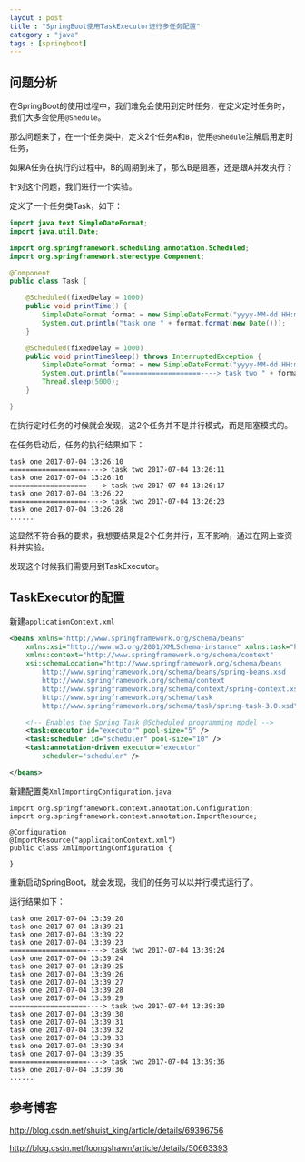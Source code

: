 ```yaml
---
layout : post
title : "SpringBoot使用TaskExecutor进行多任务配置"
category : "java"
tags : [springboot]
---
```


## 问题分析

在SpringBoot的使用过程中，我们难免会使用到定时任务，在定义定时任务时，我们大多会使用`@Shedule`。

那么问题来了，在一个任务类中，定义2个任务`A`和`B`，使用`@Shedule`注解启用定时任务，

如果A任务在执行的过程中，B的周期到来了，那么B是阻塞，还是跟A并发执行？

针对这个问题，我们进行一个实验。

定义了一个任务类Task，如下：

```java
import java.text.SimpleDateFormat;
import java.util.Date;

import org.springframework.scheduling.annotation.Scheduled;
import org.springframework.stereotype.Component;

@Component
public class Task {

    @Scheduled(fixedDelay = 1000)
    public void printTime() {
        SimpleDateFormat format = new SimpleDateFormat("yyyy-MM-dd HH:mm:ss");
        System.out.println("task one " + format.format(new Date()));
    }

    @Scheduled(fixedDelay = 1000)
    public void printTimeSleep() throws InterruptedException {
        SimpleDateFormat format = new SimpleDateFormat("yyyy-MM-dd HH:mm:ss");
        System.out.println("===================----> task two " + format.format(new Date()));
        Thread.sleep(5000);
    }

}
```

在执行定时任务的时候就会发现，这2个任务并不是并行模式，而是阻塞模式的。

在任务启动后，任务的执行结果如下：

```
task one 2017-07-04 13:26:10
===================----> task two 2017-07-04 13:26:11
task one 2017-07-04 13:26:16
===================----> task two 2017-07-04 13:26:17
task one 2017-07-04 13:26:22
===================----> task two 2017-07-04 13:26:23
task one 2017-07-04 13:26:28
......
```

这显然不符合我的要求，我想要结果是2个任务并行，互不影响，通过在网上查资料并实验。

发现这个时候我们需要用到TaskExecutor。

## TaskExecutor的配置

新建`applicationContext.xml`

```xml
<beans xmlns="http://www.springframework.org/schema/beans"
    xmlns:xsi="http://www.w3.org/2001/XMLSchema-instance" xmlns:task="http://www.springframework.org/schema/task"
    xmlns:context="http://www.springframework.org/schema/context"
    xsi:schemaLocation="http://www.springframework.org/schema/beans
        http://www.springframework.org/schema/beans/spring-beans.xsd
        http://www.springframework.org/schema/context
        http://www.springframework.org/schema/context/spring-context.xsd
        http://www.springframework.org/schema/task
        http://www.springframework.org/schema/task/spring-task-3.0.xsd">

    <!-- Enables the Spring Task @Scheduled programming model -->
    <task:executor id="executor" pool-size="5" />
    <task:scheduler id="scheduler" pool-size="10" />
    <task:annotation-driven executor="executor"
        scheduler="scheduler" />

</beans>
```

新建配置类`XmlImportingConfiguration.java`

```
import org.springframework.context.annotation.Configuration;
import org.springframework.context.annotation.ImportResource;

@Configuration
@ImportResource("applicaitonContext.xml")
public class XmlImportingConfiguration {

}

```

重新启动SpringBoot，就会发现，我们的任务可以以并行模式运行了。

运行结果如下：

```
task one 2017-07-04 13:39:20
task one 2017-07-04 13:39:21
task one 2017-07-04 13:39:22
task one 2017-07-04 13:39:23
===================----> task two 2017-07-04 13:39:24
task one 2017-07-04 13:39:24
task one 2017-07-04 13:39:25
task one 2017-07-04 13:39:26
task one 2017-07-04 13:39:27
task one 2017-07-04 13:39:28
task one 2017-07-04 13:39:29
===================----> task two 2017-07-04 13:39:30
task one 2017-07-04 13:39:30
task one 2017-07-04 13:39:31
task one 2017-07-04 13:39:32
task one 2017-07-04 13:39:33
task one 2017-07-04 13:39:34
task one 2017-07-04 13:39:35
===================----> task two 2017-07-04 13:39:36
task one 2017-07-04 13:39:36
......
```

## 参考博客

<http://blog.csdn.net/shuist_king/article/details/69396756>

<http://blog.csdn.net/loongshawn/article/details/50663393>